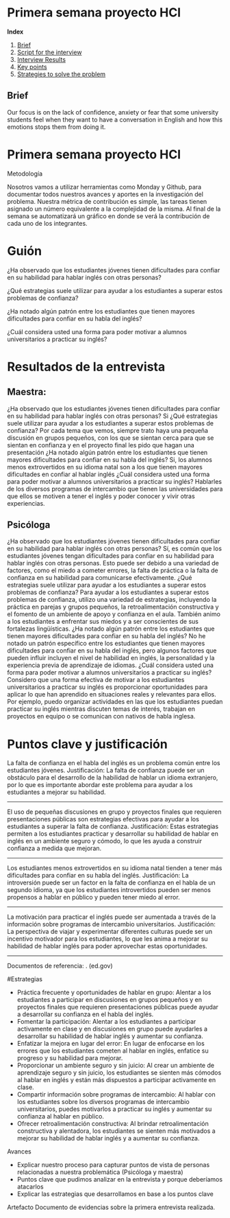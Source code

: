 # Primera semana proyecto HCI

**Index**   
1. [Brief](#id1)
2. [Script for the interview](src/int-script.md)
3. [Interview Results](src/int-results.md)
4. [Key points](src/keypoints.md)
5. [Strategies to solve the problem](src/strategies.md)


## Brief<a name="id1"></a>
Our focus is on the lack of confidence, anxiety or fear that some university students feel when they want to have a conversation in English and how this emotions stops them from doing it.


# Primera semana proyecto HCI

Metodología

Nosotros vamos a utilizar herramientas como Monday y Github, para documentar todos nuestros avances y aportes en la investigación del problema.
Nuestra métrica de contribución es simple, las tareas tienen asignado un número equivalente a la complejidad de la misma. 
Al final de la semana se automatizará un gráfico en donde se verá la contribución de cada uno de los integrantes.



# Guión
¿Ha observado que los estudiantes jóvenes tienen dificultades para confiar en su habilidad para hablar inglés con otras personas?

¿Qué estrategias suele utilizar para ayudar a los estudiantes a superar estos problemas de confianza?

¿Ha notado algún patrón entre los estudiantes que tienen mayores dificultades para confiar en su habla del inglés?

¿Cuál considera usted una forma para poder motivar a alumnos universitarios a practicar su inglés?


# Resultados de la entrevista
## Maestra:
¿Ha observado que los estudiantes jóvenes tienen dificultades para confiar en su habilidad para hablar inglés con otras personas?
Si
¿Qué estrategias suele utilizar para ayudar a los estudiantes a superar estos problemas de confianza?
Por cada tema que vemos, siempre trato haya una pequeña discusión en grupos pequeños, con los que se sientan cerca para que se sientan en confianza y en el proyecto final les pido que hagan una presentación
¿Ha notado algún patrón entre los estudiantes que tienen mayores dificultades para confiar en su habla del inglés?
Si, los alumnos menos extrovertidos en su idioma natal son a los que tienen mayores dificultades en confiar al hablar inglés
¿Cuál considera usted una forma para poder motivar a alumnos universitarios a practicar su inglés?
Hablarles de los diversos programas de intercambio que tienen las universidades para que ellos se motiven a tener el inglés y poder conocer y vivir otras experiencias.

## Psicóloga
¿Ha observado que los estudiantes jóvenes tienen dificultades para confiar en su habilidad para hablar inglés con otras personas? 
Sí, es común que los estudiantes jóvenes tengan dificultades para confiar en su habilidad para hablar inglés con otras personas. Esto puede ser debido a una variedad de factores, como el miedo a cometer errores, la falta de práctica o la falta de confianza en su habilidad para comunicarse efectivamente.
¿Qué estrategias suele utilizar para ayudar a los estudiantes a superar estos problemas de confianza?
Para ayudar a los estudiantes a superar estos problemas de confianza, utilizo una variedad de estrategias, incluyendo la práctica en parejas y grupos pequeños, la retroalimentación constructiva y el fomento de un ambiente de apoyo y confianza en el aula. También animo a los estudiantes a enfrentar sus miedos y a ser conscientes de sus fortalezas lingüísticas.
¿Ha notado algún patrón entre los estudiantes que tienen mayores dificultades para confiar en su habla del inglés?
No he notado un patrón específico entre los estudiantes que tienen mayores dificultades para confiar en su habla del inglés, pero algunos factores que pueden influir incluyen el nivel de habilidad en inglés, la personalidad y la experiencia previa de aprendizaje de idiomas.
¿Cuál considera usted una forma para poder motivar a alumnos universitarios a practicar su inglés?
Considero que una forma efectiva de motivar a los estudiantes universitarios a practicar su inglés es proporcionar oportunidades para aplicar lo que han aprendido en situaciones reales y relevantes para ellos. Por ejemplo, puedo organizar actividades en las que los estudiantes puedan practicar su inglés mientras discuten temas de interés, trabajan en proyectos en equipo o se comunican con nativos de habla inglesa.





# Puntos clave y justificación

La falta de confianza en el habla del inglés es un problema común entre los estudiantes jóvenes. 
Justificación: La falta de confianza puede ser un obstáculo para el desarrollo de la habilidad de hablar un idioma extranjero, por lo que es importante abordar este problema para ayudar a los estudiantes a mejorar su habilidad.

__________________________________________________________________________
El uso de pequeñas discusiones en grupo y proyectos finales que requieren presentaciones públicas son estrategias efectivas para ayudar a los estudiantes a superar la falta de confianza. 
Justificación: Estas estrategias permiten a los estudiantes practicar y desarrollar su habilidad de hablar en inglés en un ambiente seguro y cómodo, lo que les ayuda a construir confianza a medida que mejoran.
__________________________________________________________________________

Los estudiantes menos extrovertidos en su idioma natal tienden a tener más dificultades para confiar en su habla del inglés. 
Justificación: La introversión puede ser un factor en la falta de confianza en el habla de un segundo idioma, ya que los estudiantes introvertidos pueden ser menos propensos a hablar en público y pueden tener miedo al error.
__________________________________________________________________________

La motivación para practicar el inglés puede ser aumentada a través de la información sobre programas de intercambio universitarios. 
Justificación: La perspectiva de viajar y experimentar diferentes culturas puede ser un incentivo motivador para los estudiantes, lo que les anima a mejorar su habilidad de hablar inglés para poder aprovechar estas oportunidades.
__________________________________________________________________________

Documentos de referencia:
. (ed.gov)


#Estrategias
- Práctica frecuente y oportunidades de hablar en grupo: Alentar a los estudiantes a participar en discusiones en grupos pequeños y en proyectos finales que requieren presentaciones públicas puede ayudar a desarrollar su confianza en el habla del inglés.
- Fomentar la participación: Alentar a los estudiantes a participar activamente en clase y en discusiones en grupo puede ayudarles a desarrollar su habilidad de hablar inglés y aumentar su confianza.
- Enfatizar la mejora en lugar del error: En lugar de enfocarse en los errores que los estudiantes cometen al hablar en inglés, enfatice su progreso y su habilidad para mejorar.
- Proporcionar un ambiente seguro y sin juicio: Al crear un ambiente de aprendizaje seguro y sin juicio, los estudiantes se sienten más cómodos al hablar en inglés y están más dispuestos a participar activamente en clase.
- Compartir información sobre programas de intercambio: Al hablar con los estudiantes sobre los diversos programas de intercambio universitarios, puedes motivarlos a practicar su inglés y aumentar su confianza al hablar en público.
- Ofrecer retroalimentación constructiva: Al brindar retroalimentación constructiva y alentadora, los estudiantes se sienten más motivados a mejorar su habilidad de hablar inglés y a aumentar su confianza.



Avances
- Explicar nuestro proceso para capturar puntos de vista de personas relacionadas a nuestra problemática (Psicóloga y maestra)
- Puntos clave que pudimos analizar en la entrevista y porque deberíamos atacarlos
- Explicar las estrategias que desarrollamos en base a los puntos clave


Artefacto
Documento de evidencias sobre la primera entrevista realizada.
